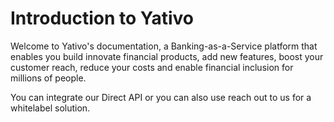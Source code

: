 # Introduction to Yativo

Welcome to Yativo's documentation, a Banking-as-a-Service platform that enables you build innovate financial products, add new features, boost your customer reach, reduce your costs and enable financial inclusion for millions of people.

You can integrate our Direct API or you can also use reach out to us for a whitelabel solution.
